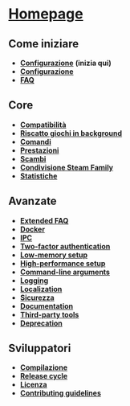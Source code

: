 # **[Homepage](https://github.com/JustArchi/ArchiSteamFarm/wiki/Home)**

## Come iniziare

* **[Configurazione](https://github.com/JustArchi/ArchiSteamFarm/wiki/Setting-up)** **(inizia qui)**
* **[Configurazione](https://github.com/JustArchi/ArchiSteamFarm/wiki/Configuration)**
* **[FAQ](https://github.com/JustArchi/ArchiSteamFarm/wiki/FAQ)**

## Core

* **[Compatibilità](https://github.com/JustArchi/ArchiSteamFarm/wiki/Compatibility)**
* **[Riscatto giochi in background](https://github.com/JustArchi/ArchiSteamFarm/wiki/Background-games-redeemer)**
* **[Comandi](https://github.com/JustArchi/ArchiSteamFarm/wiki/Commands)**
* **[Prestazioni](https://github.com/JustArchi/ArchiSteamFarm/wiki/Performance)**
* **[Scambi](https://github.com/JustArchi/ArchiSteamFarm/wiki/Trading)**
* **[Condivisione Steam Family](https://github.com/JustArchi/ArchiSteamFarm/wiki/Steam-Family-Sharing)**
* **[Statistiche](https://github.com/JustArchi/ArchiSteamFarm/wiki/Statistics)**

## Avanzate

* **[Extended FAQ](https://github.com/JustArchi/ArchiSteamFarm/wiki/Extended-FAQ)**
* **[Docker](https://github.com/JustArchi/ArchiSteamFarm/wiki/Docker)**
* **[IPC](https://github.com/JustArchi/ArchiSteamFarm/wiki/IPC)**
* **[Two-factor authentication](https://github.com/JustArchi/ArchiSteamFarm/wiki/Two-factor-authentication)**
* **[Low-memory setup](https://github.com/JustArchi/ArchiSteamFarm/wiki/Low-memory-setup)**
* **[High-performance setup](https://github.com/JustArchi/ArchiSteamFarm/wiki/High-performance-setup)**
* **[Command-line arguments](https://github.com/JustArchi/ArchiSteamFarm/wiki/Command-line-arguments)**
* **[Logging](https://github.com/JustArchi/ArchiSteamFarm/wiki/Logging)**
* **[Localization](https://github.com/JustArchi/ArchiSteamFarm/wiki/Localization)**
* **[Sicurezza](https://github.com/JustArchi/ArchiSteamFarm/wiki/Security)**
* **[Documentation](https://github.com/JustArchi/ArchiSteamFarm/wiki/Documentation)**
* **[Third-party tools](https://github.com/JustArchi/ArchiSteamFarm/wiki/Third-party-tools)**
* **[Deprecation](https://github.com/JustArchi/ArchiSteamFarm/wiki/Deprecation)**

## Sviluppatori

* **[Compilazione](https://github.com/JustArchi/ArchiSteamFarm/wiki/Compilation)**
* **[Release cycle](https://github.com/JustArchi/ArchiSteamFarm/wiki/Release-cycle)**
* **[Licenza](https://github.com/JustArchi/ArchiSteamFarm/wiki/License)**
* **[Contributing guidelines](https://github.com/JustArchi/ArchiSteamFarm/blob/master/.github/CONTRIBUTING.md)**